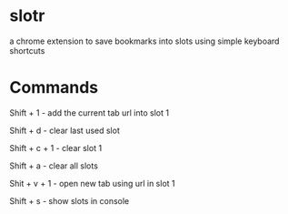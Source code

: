 # slotr
a chrome extension to save bookmarks into slots using simple keyboard shortcuts


# Commands

Shift + 1 - add the current tab url into slot 1

Shift + d - clear last used slot

Shift + c + 1 - clear slot 1

Shift + a - clear all slots

Shit + v + 1 - open new tab using url in slot 1

Shift + s - show slots in console